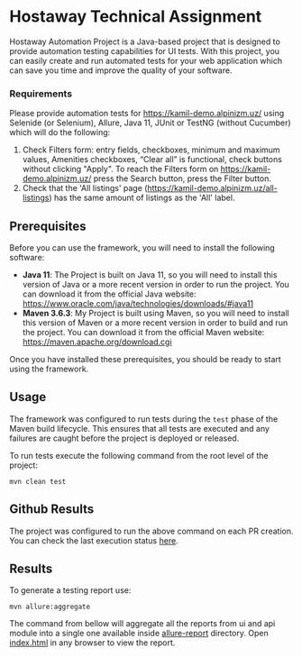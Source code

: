 # Hostaway Technical Assignment

Hostaway Automation Project is a Java-based project that is designed to provide automation testing capabilities for UI
tests.
With this project, you can easily create and run automated tests for your web application which can save you time and
improve the quality of your software.

### Requirements

Please provide automation tests for https://kamil-demo.alpinizm.uz/ using Selenide (or Selenium), Allure, Java 11, JUnit
or TestNG (without Cucumber) which will do the following:

1. Check Filters form: entry fields, checkboxes, minimum and maximum values, Amenities checkboxes, “Clear all” is
   functional, check buttons without clicking "Apply".
   To reach the Filters form on https://kamil-demo.alpinizm.uz/ press the Search button, press the Filter button.
2. Check that the 'All listings' page (https://kamil-demo.alpinizm.uz/all-listings) has the same amount of listings as
   the 'All' label.

## Prerequisites

Before you can use the framework, you will need to install the following software:

* **Java 11**: The Project is built on Java 11, so you will need to install this version of Java or a more recent
  version in order to run the project. You can download it from the official Java
  website: https://www.oracle.com/java/technologies/downloads/#java11
* **Maven 3.6.3**: My Project is built using Maven, so you will need to install this version of Maven or a more recent
  version in order to build and run the project. You can download it from the official Maven
  website: https://maven.apache.org/download.cgi

Once you have installed these prerequisites, you should be ready to start using the framework.

## Usage

The framework was configured to run tests during the `test` phase of the Maven build lifecycle. This ensures that all
tests are executed and any failures are caught before the project is deployed or released.

To run tests execute the following command from the root level of the project:

`mvn clean test`

## Github Results

The project was configured to run the above command on each PR creation.
You can check the last execution status [here](https://eugens21.github.io/hostaway-technical-assignment/34/).

## Results

To generate a testing report use:

`mvn allure:aggregate`

The command from bellow will aggregate all the reports from ui and api module into a single one available
inside [allure-report](./target/site/allure-maven-plugin) directory.
Open [index.html](./target/site/allure-maven-plugin/index.html) in any browser to view
the report.
